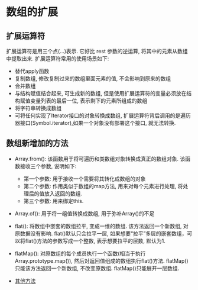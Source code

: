 # 数组的扩展

## 扩展运算符

扩展运算符是用三个点(...)表示. 它好比 rest 参数的逆运算, 将其中的元素从数组中提取出来. 扩展运算符常用的使用场景如下:
* 替代apply函数
* 复制数组, 修改复制过来的数组里面元素的值, 不会影响到原来的数组
* 合并数组
* 与结构赋值结合起来, 可生成新的数组, 但是使用扩展运算符的变量必须放在结构赋值变量列表的最后一位, 表示剩下的元素所组成的数组
* 将字符串转换成数组
* 可将任何实现了Iterator接口的对象转换成数组, 扩展运算符背后调用的是遍历器接口(Symbol.iterator),如果一个对象没有部署这个接口, 就无法转换.

## 数组新增加的方法

* Array.from(): 该函数用于将可遍历和类数组对象转换成真正的数组对象. 该函数接收三个参数, 说明如下:
  * 第一个参数: 用于接收一个需要将其转化成数组的对象
  * 第二个参数: 作用类似于数组的map方法, 用来对每个元素进行处理, 将处理后的值放入返回的数组.
  * 第三个参数: 用来绑定this.

* Array.of(): 用于将一组值转换成数组, 用于弥补Array()的不足
* flat(): 将数组中嵌套的数组拉平, 变成一维的数组. 该方法返回一个新数组, 对原数据没有影响. flat()默认只会拉平一层, 如果想要“拉平”多层的嵌套数组，可以将flat()方法的参数写成一个整数, 表示想要拉平的层数, 默认为1.
* flatMap(): 对原数组的每个成员执行一个函数(相当于执行Array.prototype.map()), 然后对返回值组成的数组执行flat()方法. flatMap()只能该方法返回一个新数组, 不改变原数组. flatMap()只能展开一层数组.
* [其他方法](../11-array.md)
 